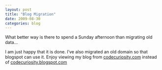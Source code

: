 ```yaml
---
layout: post
title: "Blog Migration"
date: 2009-08-30
categories: blog
---
```


What better way is there to spend a Sunday afternoon than migrating old data…

I am just happy that it is done. I’ve also migrated an old domain so that blogspot can use it. Enjoy viewing my blog from [codecuriosity.com](http://www.codecuriosity.com/) instead of [codecuriosity.blogspot.com](http://www.codecuriosity.blogspot.com/)
